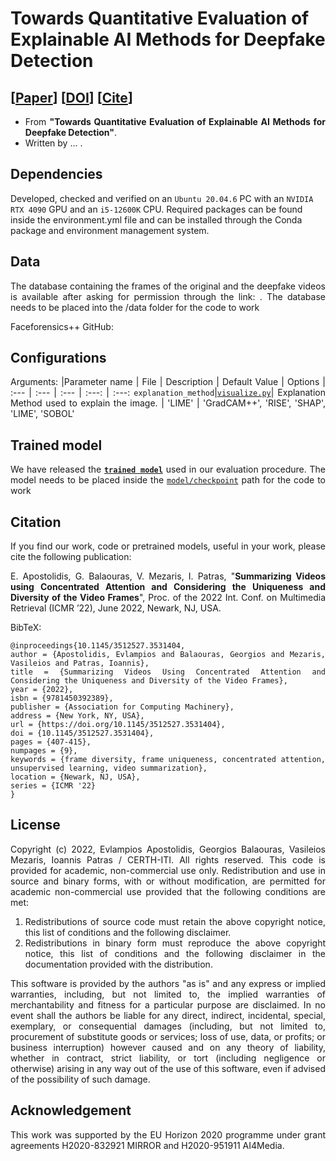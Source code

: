 # Towards Quantitative Evaluation of Explainable AI Methods for Deepfake Detection

## [[Paper]()] [[DOI]()] [[Cite]()]
<div align="justify">

- From **"Towards Quantitative Evaluation of Explainable AI Methods for Deepfake Detection"**.
- Written by ... .
<!--
- This software can be used for training a deep learning architecture which estimates frames' importance by integrating a concentrated attention mechanism and utilizing information about the frames' uniqueness and diversity. The integrated mechanism is able to focus on non-overlapping blocks in the main diagonal of the attention matrix and make better estimates about the significance of different parts of the video by considering the uniqueness and diversity of the associated frames. Training is performed in an unsupervised manner without knowledge of any ground-truth data. Finally, after being trained on a collection of videos, the CA-SUM model is capable of producing summaries for unseen videos, according to a user-specified time-budget about the summary duration. --> 
</div>

## Dependencies
Developed, checked and verified on an `Ubuntu 20.04.6` PC with an `NVIDIA RTX 4090` GPU and an `i5-12600K` CPU. Required packages can be found inside the environment.yml file and can be installed through the Conda package and environment management system.

## Data
<div align="justify">

The database containing the frames of the original and the deepfake videos is available after asking for permission through the link: . The database needs to be placed into the /data folder for the code to work

Faceforensics++ GitHub: 

</div>

## Configurations
<div align="justify">
   
Arguments: 
|Parameter name | File | Description | Default Value | Options
| :--- | :--- | :--- | :---: | :---:
`explanation_method`|[`visualize.py`](explanation/visualize.py#L19:L21)| Explanation Method used to explain the image. | 'LIME' | 'GradCAM++', 'RISE', 'SHAP', 'LIME', 'SOBOL'

<!--
## Training
<div align="justify">

To train the model using one of the aforementioned datasets and for a number of randomly created splits of the dataset (where in each split 80% of the data is used for training and 20% for testing) use the corresponding JSON file that is included in the [data/splits](/data/splits) directory. This file contains the 5 randomly-generated splits that were utilized in our experiments.

For training the model using a single split, run:
```bash
for sigma in $(seq 0.5 0.1 0.9); do
    python model/main.py --split_index N --n_epochs E --batch_size B --video_type 'dataset_name' --reg_factor '$sigma'
done
```
where, `N` refers to the index of the used data split, `E` refers to the number of training epochs, `B` refers to the batch size, `dataset_name` refers to the name of the used dataset, and `$sigma` refers to the length regularization factor, a hyper-parameter of our method that relates to the length of the generated summary.

Alternatively, to train the model for all 5 splits, use the [`run_summe_splits.sh`](model/run_summe_splits.sh) and/or [`run_tvsum_splits.sh`](model/run_tvsum_splits.sh) script and do the following:
```shell-script
chmod +x model/run_summe_splits.sh    # Makes the script executable.
chmod +x model/run_tvsum_splits.sh    # Makes the script executable.
./model/run_summe_splits.sh           # Runs the script. 
./model/run_tvsum_splits.sh           # Runs the script.  
```
Please note that after each training epoch the algorithm performs an evaluation step, using the trained model to compute the importance scores for the frames of each video of the test set. These scores are then used by the provided [evaluation](evaluation) scripts to assess the overall performance of the model.

The progress of the training can be monitored via the TensorBoard platform and by:
- opening a command line (cmd) and running: `tensorboard --logdir=/path/to/log-directory --host=localhost`
- opening a browser and pasting the returned URL from cmd. </div>

## Model Selection and Evaluation 
<div align="justify">

The selection of a well-trained model is based on a two-step process. First, we keep one trained model per considered value for the length regularization factor sigma, by selecting the model (i.e., the epoch) that minimizes the training loss. Then, we choose the best-performing model (i.e., the sigma value) for a given data split through a mechanism that involves a fully-untrained model of the architecture and is based on transductive inference. More details about this assessment can be found in Section 4.2 of our work. To evaluate the trained models of the architecture and automatically select a well-trained one, define:
 - the [`dataset_path`](evaluation/compute_fscores.py#L25) in [`compute_fscores.py`](evaluation/compute_fscores.py),
 - the [`base_path`](evaluation/evaluate_factor.sh#L7) in [`evaluate_factor`](evaluation/evaluate_factor.sh),
 - the [`base_path`](evaluation/choose_best_model.py#L12) and [`annot_path`](evaluation/choose_best_model.py#L34) in [`choose_best_model`](evaluation/choose_best_model.py),

and run [`evaluate_exp.sh`](evaluation/evaluate_exp.sh) via
```bash
sh evaluation/evaluate_exp.sh '$exp_num' '$dataset' '$eval_method'
```
where, `$exp_num` is the number of the current evaluated experiment, `$dataset` refers to the dataset being used, and `$eval_method` describe the used approach for computing the overall F-Score after comparing the generated summary with all the available user summaries (i.e., 'max' for SumMe and 'avg' for TVSum).

For further details about the adopted structure of directories in our implementation, please check line [#7](evaluation/evaluate_factor.sh#L7) and line [#13](evaluation/evaluate_factor.sh#L13) of [`evaluate_factor.sh`](evaluation/evaluate_factor.sh). </div>

-->

## Trained model
<div align="justify">

We have released the [**`trained model`**]() used in our evaluation procedure.
The model needs to be placed inside the [`model/checkpoint`](model/checkpoint)  path for the code to work
</div>

## Citation
<div align="justify">
    
If you find our work, code or pretrained models, useful in your work, please cite the following publication:

E. Apostolidis, G. Balaouras, V. Mezaris, I. Patras, "<b>Summarizing Videos using Concentrated Attention and Considering the Uniqueness and Diversity of the Video Frames</b>", Proc. of the 2022 Int. Conf. on Multimedia Retrieval (ICMR ’22), June 2022, Newark, NJ, USA.
</div>

BibTeX:

```
@inproceedings{10.1145/3512527.3531404,
author = {Apostolidis, Evlampios and Balaouras, Georgios and Mezaris, Vasileios and Patras, Ioannis},
title = {Summarizing Videos Using Concentrated Attention and Considering the Uniqueness and Diversity of the Video Frames},
year = {2022},
isbn = {9781450392389},
publisher = {Association for Computing Machinery},
address = {New York, NY, USA},
url = {https://doi.org/10.1145/3512527.3531404},
doi = {10.1145/3512527.3531404},
pages = {407-415},
numpages = {9},
keywords = {frame diversity, frame uniqueness, concentrated attention, unsupervised learning, video summarization},
location = {Newark, NJ, USA},
series = {ICMR '22}
}
```

## License
<div align="justify">

Copyright (c) 2022, Evlampios Apostolidis, Georgios Balaouras, Vasileios Mezaris, Ioannis Patras / CERTH-ITI. All rights reserved. This code is provided for academic, non-commercial use only. Redistribution and use in source and binary forms, with or without modification, are permitted for academic non-commercial use provided that the following conditions are met:

1. Redistributions of source code must retain the above copyright notice, this list of conditions and the following disclaimer.
2. Redistributions in binary form must reproduce the above copyright notice, this list of conditions and the following disclaimer in the documentation provided with the distribution.

This software is provided by the authors "as is" and any express or implied warranties, including, but not limited to, the implied warranties of merchantability and fitness for a particular purpose are disclaimed. In no event shall the authors be liable for any direct, indirect, incidental, special, exemplary, or consequential damages (including, but not limited to, procurement of substitute goods or services; loss of use, data, or profits; or business interruption) however caused and on any theory of liability, whether in contract, strict liability, or tort (including negligence or otherwise) arising in any way out of the use of this software, even if advised of the possibility of such damage.
</div>

## Acknowledgement
<div align="justify"> This work was supported by the EU Horizon 2020 programme under grant agreements H2020-832921 MIRROR and H2020-951911 AI4Media. </div>
